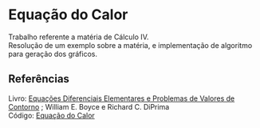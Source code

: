# Equação do Calor
Trabalho referente a matéria de Cálculo IV. <br />
Resolução de um exemplo sobre a matéria, e implementação de algoritmo para geração dos gráficos.

## Referências
Livro: [Equações Diferenciais Elementares e Problemas de Valores de Contorno](https://edisciplinas.usp.br/mod/folder/view.php?id=2573936) ; William E. Boyce e Richard C. DiPrima <br />
Código: [Equação do Calor]()
